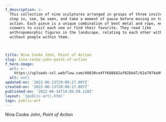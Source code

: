 ```yaml
---
f_description: >-
  This collection of nine sculptures arranged in groups of three invites you to
  step in, see, be seen, and take a moment of pause before moving on to take
  action. Each piece is a unique combination of bent metal and rope, encouraging
  viewers to visit each one or find their favorite. They read like
  anthropomorphic figures in the landscape, relating to each other with or
  without people within them.


  ‍
title: Nina Cooke John, Point of Action
slug: nina-cooke-john-point-of-action
f_hero-image:
  url: >-
    https://uploads-ssl.webflow.com/60830ce4ff688682af02bb47/62a7974a99b51e53fa28ef84_wassaic-project-artist-nina-cooke-john-point-of-action-02-11.jpg
  alt: null
updated-on: '2022-06-13T20:00:27.007Z'
created-on: '2022-06-13T20:00:27.007Z'
published-on: '2022-06-14T14:05:59.118Z'
layout: '[public-art].html'
tags: public-art
---
```


Nina Cooke John, _Point of Action_
